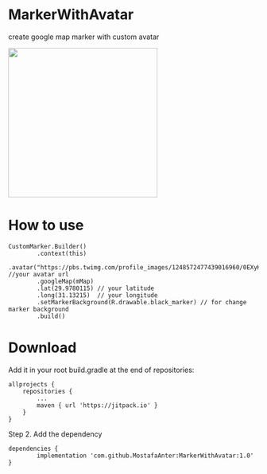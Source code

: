 # MarkerWithAvatar
create google map marker with custom avatar

<img src="https://raw.githubusercontent.com/MostafaAnter/MarkerWithAvatar/master/device-2020-05-23-201712.png" width="300">

# How to use

    CustomMarker.Builder()
            .context(this)
            .avatar("https://pbs.twimg.com/profile_images/1248572477439016960/0EXyKwBK_400x400.jpg") //your avatar url
            .googleMap(mMap)
            .lat(29.9780115) // your latitude
            .long(31.13215)  // your longitude 
            .setMarkerBackground(R.drawable.black_marker) // for change marker background
            .build()

# Download

Add it in your root build.gradle at the end of repositories:

	allprojects {
		repositories {
			...
			maven { url 'https://jitpack.io' }
		}
	}
Step 2. Add the dependency

	dependencies {
	        implementation 'com.github.MostafaAnter:MarkerWithAvatar:1.0'
	}
